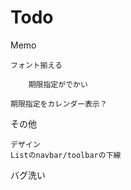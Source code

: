 # Todo

Memo

    フォント揃える
    
        期限指定がでかい
        
    期限指定をカレンダー表示？

その他

    デザイン
    Listのnavbar/toolbarの下線
    
バグ洗い
